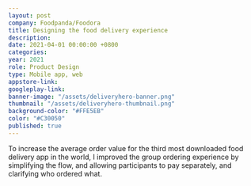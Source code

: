 ```yaml
---
layout: post
company: Foodpanda/Foodora
title: Designing the food delivery experience
description:
date: 2021-04-01 00:00:00 +0800
categories:
year: 2021
role: Product Design
type: Mobile app, web
appstore-link: 
googleplay-link: 
banner-image: "/assets/deliveryhero-banner.png"
thumbnail: "/assets/deliveryhero-thumbnail.png"
background-color: "#FFE5EB"
color: "#C30050"
published: true
---
```



To increase the average order value for the third most downloaded food delivery app in the world, I improved the group ordering experience by simplifying the flow, and allowing participants to pay separately, and clarifying who ordered what.

